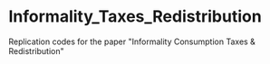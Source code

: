 # Informality_Taxes_Redistribution
Replication codes for the paper "Informality Consumption Taxes &amp; Redistribution"
